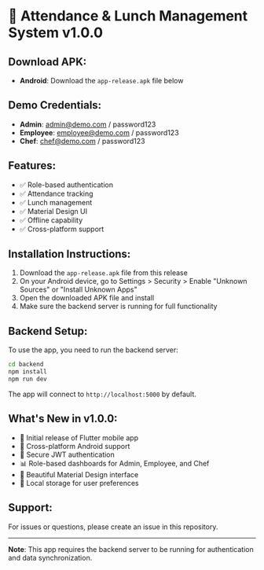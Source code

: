 # 📱 Attendance & Lunch Management System v1.0.0

## Download APK:
- **Android**: Download the `app-release.apk` file below

## Demo Credentials:
- **Admin**: admin@demo.com / password123
- **Employee**: employee@demo.com / password123  
- **Chef**: chef@demo.com / password123

## Features:
- ✅ Role-based authentication
- ✅ Attendance tracking  
- ✅ Lunch management
- ✅ Material Design UI
- ✅ Offline capability
- ✅ Cross-platform support

## Installation Instructions:
1. Download the `app-release.apk` file from this release
2. On your Android device, go to Settings > Security > Enable "Unknown Sources" or "Install Unknown Apps"
3. Open the downloaded APK file and install
4. Make sure the backend server is running for full functionality

## Backend Setup:
To use the app, you need to run the backend server:
```bash
cd backend
npm install
npm run dev
```
The app will connect to `http://localhost:5000` by default.

## What's New in v1.0.0:
- 🎉 Initial release of Flutter mobile app
- 📱 Cross-platform Android support
- 🔐 Secure JWT authentication
- 📊 Role-based dashboards for Admin, Employee, and Chef
- 🎨 Beautiful Material Design interface
- 💾 Local storage for user preferences

## Support:
For issues or questions, please create an issue in this repository.

---
**Note**: This app requires the backend server to be running for authentication and data synchronization.
